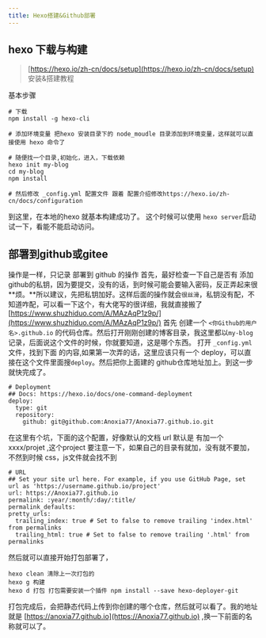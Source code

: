 ```yaml
---
title: Hexo搭建&Github部署
---
```

## hexo 下载与构建
> [https://hexo.io/zh-cn/docs/setup](https://hexo.io/zh-cn/docs/setup) 安装&搭建教程

基本步骤
```shell
# 下载
npm install -g hexo-cli

# 添加环境变量 把hexo 安装目录下的 node_moudle 目录添加到环境变量，这样就可以直接使用 hexo 命令了

# 随便找一个目录,初始化，进入，下载依赖
hexo init my-blog
cd my-blog
npm install

# 然后修改 _config.yml 配置文件 跟着 配置介绍修改https://hexo.io/zh-cn/docs/configuration
```
到这里，在本地的hexo 就基本构建成功了。
这个时候可以使用 `hexo server`启动试一下，看能不能启动访问。
## 部署到github或gitee
操作是一样，只记录 部署到 github 的操作
首先，最好检查一下自己是否有 添加github的私钥，因为要提交，没有的话，到时候可能会要输入密码，反正弄起来很 **烦。**所以建议，先把私钥加好。这样后面的操作就会`很丝滑`，私钥没有配，不知道咋配，可以看一下这个，有大佬写的很详细，我就直接搬了 [https://www.shuzhiduo.com/A/MAzAqP1z9p/](https://www.shuzhiduo.com/A/MAzAqP1z9p/)
首先 创建一个 `<你Github的用户名>.github.io` 的代码仓库。然后打开刚刚创建的博客目录，我这里都以`my-blog`记录，后面说这个文件的时候，你就要知道，这是哪个东西。
打开 `_config.yml`文件，找到下面 的内容,如果第一次弄的话，这里应该只有一个 deploy，可以直接在这个文件里面搜`deploy`。然后把你上面建的 github仓库地址加上。到这一步就快完成了。
```shell
# Deployment
## Docs: https://hexo.io/docs/one-command-deployment
deploy:
  type: git
  repository:
    github: git@github.com:Anoxia77/Anoxia77.github.io.git
```
在这里有个坑，下面的这个配置，好像默认的文档 url 默认是 有加一个 xxxx/projet ,这个project 要注意一下，如果自己的目录有就加，没有就不要加，不然到时候 css，js文件就会找不到
```shell
# URL
## Set your site url here. For example, if you use GitHub Page, set url as 'https://username.github.io/project'
url: https://Anoxia77.github.io
permalink: :year/:month/:day/:title/
permalink_defaults:
pretty_urls:
  trailing_index: true # Set to false to remove trailing 'index.html' from permalinks
  trailing_html: true # Set to false to remove trailing '.html' from permalinks
```
然后就可以直接开始打包部署了，
```shell
hexo clean 清除上一次打包的
hexo g 构建
hexo d 打包 打包需要安装一个插件 npm install --save hexo-deployer-git
```
打包完成后，会把静态代码上传到你创建的哪个仓库，然后就可以看了。我的地址就是  [https://anoxia77.github.io](https://Anoxia77.github.io)  ,换一下前面的名称就可以了。
